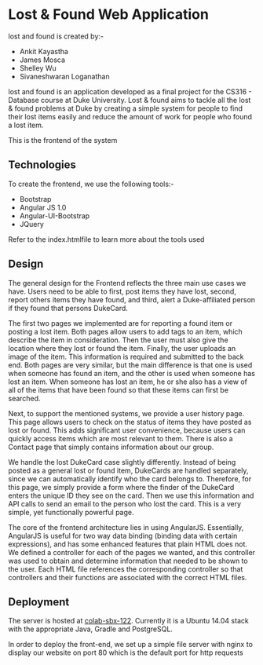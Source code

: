 Lost & Found Web Application
===================

lost and found is created by:-
- Ankit Kayastha
- James Mosca
- Shelley Wu
- Sivaneshwaran Loganathan

lost and found is an application developed as a final project for the CS316 - Database course at Duke University. Lost & found aims to tackle all the lost & found problems at Duke by creating a simple system for people to find their lost items easily and reduce the amount of work for people who found a lost item.

This is the frontend of the system

Technologies
------------------
To create the frontend, we use the following tools:-
 - Bootstrap
 - Angular JS 1.0
 - Angular-UI-Bootstrap
 - JQuery

Refer to the index.htmlfile to learn more about the tools used

Design
-------------
The general design for the Frontend reflects the three main use cases we have. Users need to be able to first, post items they have lost, second, report others items they have found, and third, alert a Duke-affiliated person if they found that persons DukeCard. 


The first two pages we implemented are for reporting a found item or posting a lost item. Both pages allow users to add tags to an item, which describe the item in consideration. Then the user must also give the location where they lost or found the item. Finally, the user uploads an image of the item. This information is required and submitted to the back end. Both pages are very similar, but the main difference is that one is used when someone has found an item, and the other is used when someone has lost an item. When someone has lost an item, he or she also has a view of all of the items that have been found so that these items can first be searched.


Next, to support the mentioned systems, we provide a user history page. This page allows users to check on the status of items they have posted as lost or found. This adds significant user convenience, because users can quickly access items which are most relevant to them. There is also a Contact page that simply contains information about our group.


We handle the lost DukeCard case slightly differently. Instead of being posted as a general lost or found item, DukeCards are handled separately, since we can automatically identify who the card belongs to. Therefore, for this page, we simply provide a form where the finder of the DukeCard enters the unique ID they see on the card. Then we use this information and API calls to send an email to the person who lost the card. This is a very simple, yet functionally powerful page. 


The core of the frontend architecture lies in using AngularJS. Essentially, AngularJS is useful for two way data binding (binding data with certain expressions), and has some enhanced features that plain HTML does not. We defined a controller for each of the pages we wanted, and this controller was used to obtain and determine information that needed to be shown to the user. Each HTML file references the corresponding controller so that controllers and their functions are associated with the correct HTML files. 

Deployment
-----------------
The server is hosted at [colab-sbx-122](http://colab-sbx-122.oit.duke.edu). Currently it is a Ubuntu 14.04 stack with the appropriate Java, Gradle and PostgreSQL.

In order to deploy the front-end, we set up a simple file server with nginx to display our website on port 80 which is the default port for http requests


